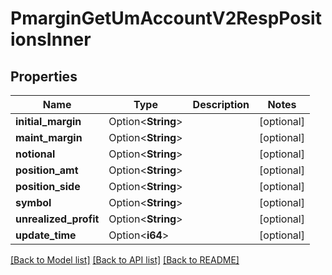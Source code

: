 # PmarginGetUmAccountV2RespPositionsInner

## Properties

Name | Type | Description | Notes
------------ | ------------- | ------------- | -------------
**initial_margin** | Option<**String**> |  | [optional]
**maint_margin** | Option<**String**> |  | [optional]
**notional** | Option<**String**> |  | [optional]
**position_amt** | Option<**String**> |  | [optional]
**position_side** | Option<**String**> |  | [optional]
**symbol** | Option<**String**> |  | [optional]
**unrealized_profit** | Option<**String**> |  | [optional]
**update_time** | Option<**i64**> |  | [optional]

[[Back to Model list]](../README.md#documentation-for-models) [[Back to API list]](../README.md#documentation-for-api-endpoints) [[Back to README]](../README.md)


